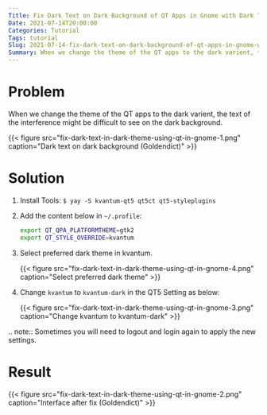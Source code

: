 ```yaml
---
Title: Fix Dark Text on Dark Background of QT Apps in Gnome with Dark Theme
Date: 2021-07-14T20:00:00
Categories: Tutorial
Tags: tutorial
Slug: 2021-07-14-fix-dark-text-on-dark-background-of-qt-apps-in-gnome-with-dark-theme
Summary: When we change the theme of the QT apps to the dark varient, the text of the interference might be difficult to see on the dark background.
---
```


Problem
=======

When we change the theme of the QT apps to the dark varient, the text of the interference might be difficult to see on the dark background.

{{< figure src="fix-dark-text-in-dark-theme-using-qt-in-gnome-1.png" caption="Dark text on dark background (Goldendict)" >}}

Solution
========

1. Install Tools: `$ yay -S kvantum-qt5 qt5ct qt5-styleplugins`

2. Add the content below in ``~/.profile``:

   ```sh
   export QT_QPA_PLATFORMTHEME=gtk2
   export QT_STYLE_OVERRIDE=kvantum
   ```

3. Select preferred dark theme in kvantum.

   {{< figure src="fix-dark-text-in-dark-theme-using-qt-in-gnome-4.png" caption="Select preferred dark theme" >}}

4. Change ``kvantum`` to ``kvantum-dark`` in the QT5 Setting as below:

   {{< figure src="fix-dark-text-in-dark-theme-using-qt-in-gnome-3.png" caption="Change kvantum to kvantum-dark" >}}

.. note::
  Sometimes you will need to logout and login again to apply the new settings.

Result
======

{{< figure src="fix-dark-text-in-dark-theme-using-qt-in-gnome-2.png" caption="Interface after fix (Goldendict)" >}}
